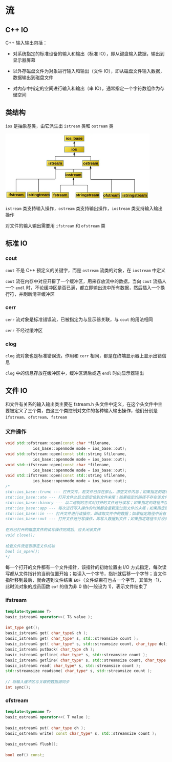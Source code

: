 # 流

## C++ IO

C++ 输入输出包括：

- 对系统指定的标准设备的输入和输出（标准 IO），即从键盘输入数据，输出到显示器屏幕

- 以外存磁盘文件为对象进行输入和输出（文件 IO），即从磁盘文件输入数据，数据输出到磁盘文件

- 对内存中指定的空间进行输入和输出（串 IO），通常指定一个字符数组作为存储空间


## 类结构

`ios` 是抽象基类，由它派生出 `istream` 类和 `ostream` 类

![](../../Picture/Cpp/syntax/stream/01.png)

`istream` 类支持输入操作，`ostream` 类支持输出操作，`iostream` 类支持输入输出操作

对文件的输入输出需要用 `ifstream` 和 `ofstream` 类

## 标准 IO

### cout

`cout` 不是 C++ 预定义的关键字，而是 `ostream` 流类的对象，在 `iostream` 中定义

`cout` 流在内存中对应开辟了一个缓冲区，用来存放流中的数据，当向 `cout` 流插人一个 `endl` 时，不论缓冲区是否已满，都立即输出流中所有数据，然后插入一个换行符，并刷新清空缓冲区

### cerr

`cerr` 流对象是标准错误流，已被指定为与显示器关联，与 `cout` 的用法相同

`cerr` 不经过缓冲区

### clog

`clog` 流对象也是标准错误流，作用和 `cerr` 相同，都是在终端显示器上显示出错信息

`clog` 中的信息存放在缓冲区中，缓冲区满后或遇 `endl` 时向显示器输出

## 文件 IO

和文件有关系的输入输出类主要在 fstream.h 头文件中定义，在这个头文件中主要被定义了三个类，由这三个类控制对文件的各种输入输出操作，他们分别是 `ifstream`、`ofstream`、`fstream`

### 文件操作

```cpp
void std::ofstream::open(const char *filename,
            ios_base::openmode mode = ios_base::out);
void std::ofstream::open(const std::string &filename, 
            ios_base::openmode mode = ios_base::out);
void std::ifstream::open(const char *filename,
            ios_base::openmode mode = ios_base::out);
void std::ifstream::open(const std::string &filename, 
            ios_base::openmode mode = ios_base::out);
/*
std::ios_base::trunc --- 打开文件，若文件已存在那么，清空文件内容；如果指定的路径不存在该文件不会创建
std::ios_base::ate --- 打开文件之后立即定位到文件末尾；如果指定的路径不存在该文件不会创建
std::ios_base::binary --- 以二进制的方式对打开的文件进行读写；如果指定的路径不存在该文件不会创建
std::ios_base::app --- 每次进行写入操作的时候都会重新定位到文件的末尾；如果指定路径不存在该文件那么创建一个
std::ios_base::in --- 打开文件进行读操作，即读取文件中的数据；如果指定路径中没有包含该文件，不会创建
std::ios_base::out --- 打开文件进行写操作，即写入数据到文件；如果指定路径中并没有包含该文件，会创建一个新的；如果指定的路径中包含有该文件，那么打开后，会清空文件中内容

在对已打开的磁盘文件的读写操作完成后，应关闭该文件
void close();

检查文件流是否绑定文件成功
bool is_open();
*/
```

每一个打开的文件都有一个文件指针，该指针的初始位置由 I/O 方式指定，每次读写都从文件指针的当前位置开始；每读入一个字节，指针就后移一个字节；当文件指针移到最后，就会遇到文件结束 `EOF`（文件结束符也占一个字节，其值为 -1)，此时流对象的成员函数 `eof` 的值为非 0 值(一般设为 1)，表示文件结束了

### ifstream

```cpp
template<typename T> 
basic_istream& operator>>( T& value );

int_type get();
basic_istream& get( char_type& ch );
basic_istream& get( char_type* s, std::streamsize count );
basic_istream& get( char_type* s, std::streamsize count, char_type delim );
basic_istream& putback( char_type ch );
basic_istream& getline( char_type* s, std::streamsize count );
basic_istream& getline( char_type* s, std::streamsize count, char_type delim );
basic_istream& read( char_type* s, std::streamsize count );
std::streamsize readsome( char_type* s, std::streamsize count );

// 将输入缓冲区与关联的数据源同步
int sync();
```

### ofstream

```cpp
template<typename T>
basic_ostream& operator<<( T value );

basic_ostream& put( char_type ch );
basic_ostream& write( const char_type* s, std::streamsize count );

basic_ostream& flush();

bool eof() const;
```